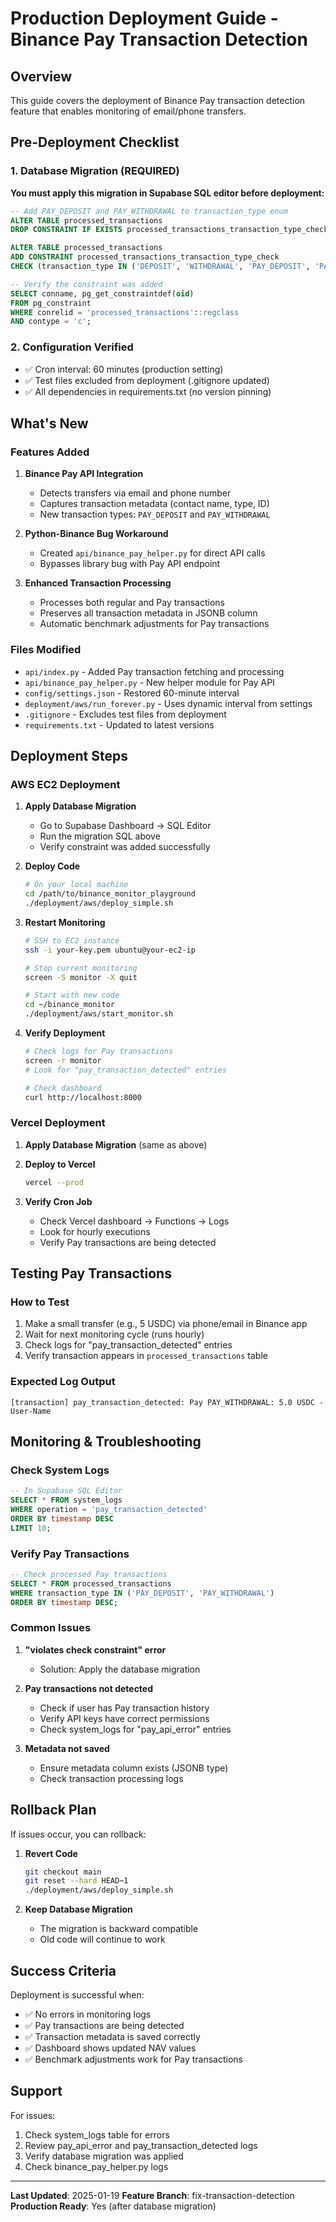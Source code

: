 # Production Deployment Guide - Binance Pay Transaction Detection

## Overview
This guide covers the deployment of Binance Pay transaction detection feature that enables monitoring of email/phone transfers.

## Pre-Deployment Checklist

### 1. Database Migration (REQUIRED)
**You must apply this migration in Supabase SQL editor before deployment:**

```sql
-- Add PAY_DEPOSIT and PAY_WITHDRAWAL to transaction_type enum
ALTER TABLE processed_transactions 
DROP CONSTRAINT IF EXISTS processed_transactions_transaction_type_check;

ALTER TABLE processed_transactions 
ADD CONSTRAINT processed_transactions_transaction_type_check 
CHECK (transaction_type IN ('DEPOSIT', 'WITHDRAWAL', 'PAY_DEPOSIT', 'PAY_WITHDRAWAL'));

-- Verify the constraint was added
SELECT conname, pg_get_constraintdef(oid) 
FROM pg_constraint 
WHERE conrelid = 'processed_transactions'::regclass 
AND contype = 'c';
```

### 2. Configuration Verified
- ✅ Cron interval: 60 minutes (production setting)
- ✅ Test files excluded from deployment (.gitignore updated)
- ✅ All dependencies in requirements.txt (no version pinning)

## What's New

### Features Added
1. **Binance Pay API Integration**
   - Detects transfers via email and phone number
   - Captures transaction metadata (contact name, type, ID)
   - New transaction types: `PAY_DEPOSIT` and `PAY_WITHDRAWAL`

2. **Python-Binance Bug Workaround**
   - Created `api/binance_pay_helper.py` for direct API calls
   - Bypasses library bug with Pay API endpoint

3. **Enhanced Transaction Processing**
   - Processes both regular and Pay transactions
   - Preserves all transaction metadata in JSONB column
   - Automatic benchmark adjustments for Pay transactions

### Files Modified
- `api/index.py` - Added Pay transaction fetching and processing
- `api/binance_pay_helper.py` - New helper module for Pay API
- `config/settings.json` - Restored 60-minute interval
- `deployment/aws/run_forever.py` - Uses dynamic interval from settings
- `.gitignore` - Excludes test files from deployment
- `requirements.txt` - Updated to latest versions

## Deployment Steps

### AWS EC2 Deployment

1. **Apply Database Migration**
   - Go to Supabase Dashboard → SQL Editor
   - Run the migration SQL above
   - Verify constraint was added successfully

2. **Deploy Code**
   ```bash
   # On your local machine
   cd /path/to/binance_monitor_playground
   ./deployment/aws/deploy_simple.sh
   ```

3. **Restart Monitoring**
   ```bash
   # SSH to EC2 instance
   ssh -i your-key.pem ubuntu@your-ec2-ip
   
   # Stop current monitoring
   screen -S monitor -X quit
   
   # Start with new code
   cd ~/binance_monitor
   ./deployment/aws/start_monitor.sh
   ```

4. **Verify Deployment**
   ```bash
   # Check logs for Pay transactions
   screen -r monitor
   # Look for "pay_transaction_detected" entries
   
   # Check dashboard
   curl http://localhost:8000
   ```

### Vercel Deployment

1. **Apply Database Migration** (same as above)

2. **Deploy to Vercel**
   ```bash
   vercel --prod
   ```

3. **Verify Cron Job**
   - Check Vercel dashboard → Functions → Logs
   - Look for hourly executions
   - Verify Pay transactions are being detected

## Testing Pay Transactions

### How to Test
1. Make a small transfer (e.g., 5 USDC) via phone/email in Binance app
2. Wait for next monitoring cycle (runs hourly)
3. Check logs for "pay_transaction_detected" entries
4. Verify transaction appears in `processed_transactions` table

### Expected Log Output
```
[transaction] pay_transaction_detected: Pay PAY_WITHDRAWAL: 5.0 USDC - User-Name
```

## Monitoring & Troubleshooting

### Check System Logs
```sql
-- In Supabase SQL Editor
SELECT * FROM system_logs 
WHERE operation = 'pay_transaction_detected' 
ORDER BY timestamp DESC 
LIMIT 10;
```

### Verify Pay Transactions
```sql
-- Check processed Pay transactions
SELECT * FROM processed_transactions 
WHERE transaction_type IN ('PAY_DEPOSIT', 'PAY_WITHDRAWAL')
ORDER BY timestamp DESC;
```

### Common Issues

1. **"violates check constraint" error**
   - Solution: Apply the database migration

2. **Pay transactions not detected**
   - Check if user has Pay transaction history
   - Verify API keys have correct permissions
   - Check system_logs for "pay_api_error" entries

3. **Metadata not saved**
   - Ensure metadata column exists (JSONB type)
   - Check transaction processing logs

## Rollback Plan

If issues occur, you can rollback:

1. **Revert Code**
   ```bash
   git checkout main
   git reset --hard HEAD~1
   ./deployment/aws/deploy_simple.sh
   ```

2. **Keep Database Migration**
   - The migration is backward compatible
   - Old code will continue to work

## Success Criteria

Deployment is successful when:
- ✅ No errors in monitoring logs
- ✅ Pay transactions are being detected
- ✅ Transaction metadata is saved correctly
- ✅ Dashboard shows updated NAV values
- ✅ Benchmark adjustments work for Pay transactions

## Support

For issues:
1. Check system_logs table for errors
2. Review pay_api_error and pay_transaction_detected logs
3. Verify database migration was applied
4. Check binance_pay_helper.py logs

---

**Last Updated**: 2025-01-19
**Feature Branch**: fix-transaction-detection
**Production Ready**: Yes (after database migration)